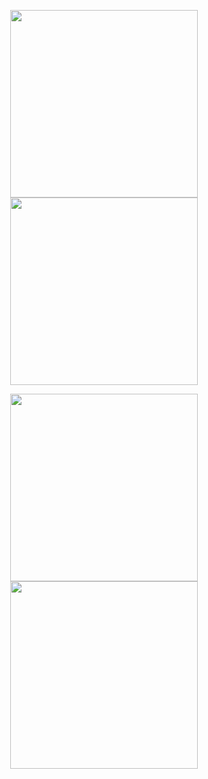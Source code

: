 <p align="center">
  <img src="https://github.com/user-attachments/assets/9589b941-067c-4e84-bcd3-54432c8442a0" width="300">
  <img src="https://github.com/user-attachments/assets/384ff348-e476-4f71-97c1-3d432d2766ed" width="300">
</p>

<p align="center">
  <img src="https://github.com/user-attachments/assets/c4212db5-31f2-40d5-8eae-31b4221ed2dd" width="300">
  <img src="https://github.com/user-attachments/assets/83050d5e-6c47-466c-9a8e-346d622941c9" width="300">
</p>

